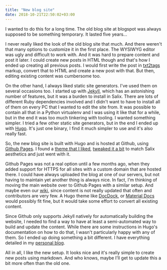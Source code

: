 ```yaml
---
title: "New blog site"
date: 2018-10-21T22:50:02+03:00
---
```


I wanted to do this for a long time. The old blog site at blogspot was
always supposed to be something temporary. It lasted five years...

I never really liked the look of the old blog site that much. And there
weren't that many options to customize it in the first place. The
WYSIWYG editor was ugly and difficult to work with. And it was hard to
prepare content and post it later. I could create new posts in HTML
though and that's how I ended up creating all previous posts. I would
first write the post in [txt2tags](https://txt2tags.org/) markup,
convert that to HTML and create a new post with that. But then, editing
existing content was cumbersome too.

On the other hand, I always liked static site generators. I've used them
on several occasions too. I started up with
[Jekyll](https://jekyllrb.com/), which has an astonishing number of
features, but it was a burden to install in
Salix. There are lots of different Ruby dependencies involved and I
didn't want to have to install all of them on every PC that I wanted to
edit the site from. It was possible to contain all that in a Python
virtualenv and I was using it like that for a while, but in the end it
was too much tinkering with tooling. I wanted something simpler. I
tried a few other static site generators, but in the end I ended up
with [Hugo](https://gohugo.io). It's just one binary, I find it much
simpler to use and it's also really fast.

So, the new blog site is built with Hugo and is hosted
at Github, using [Github Pages](https://pages.github.com/). I found a
[theme that I liked](https://themes.gohugo.io/hugo-theme-even/),
[tweaked it a bit](https://github.com/gapan/hugo-theme-even) to match Salix
aesthetics and just went with it.

Github Pages was not a real option until a few months ago, when they added
support for HTTPS for all sites with a custom domain that are hosted
there. I could have always uploaded the blog at one of our servers, but
not having to maintain yet another thing is always nice. In fact, I'm
thinking of moving the main website over to Github Pages with a similar
setup. And maybe even our [wiki](https://docs.salixos.org/), since
content is not really updated that often and contributors are very few.
A Hugo theme like [DocDock](https://themes.gohugo.io/docdock/), or
[Material Docs](https://themes.gohugo.io/material-docs/) would possibly
fit fine, but it would take some effort to convert all existing content.

Since Github only supports Jekyll natively for automatically building
the website, I needed to find a way to have at least a semi-automated
way to build and update the content. While there are some instructions
in Hugo's documentation on how to do that, I wasn't particularly happy
with any of them. So I ended up doing something a bit different. I have
everything detailed in my
[personal blog](https://vlahavas.com/posts/20180919-hugo_with_github_pages/).

All in all, I like the new setup. It looks nice and it's really simple
to create new posts using markdown.  And who knows, maybe I'll get to
update this a bit more often than the old one.
